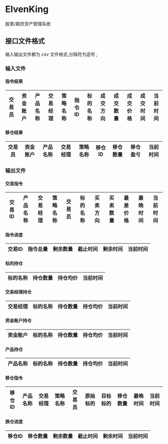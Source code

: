 # ElvenKing
股票/期货资产管理系统

## 接口文件格式
输入输出文件都为 *csv* 文件格式,分隔符为逗号 *,*
### 输入文件
#### 指令结果
| 交易员 | 资金账户 | 产品名称 | 交易经理 | 策略名称| 指令ID | 标的名称 | 成交方向 | 成交数量 | 成交价格 | 成交时间 | 当前时间 |
| :----: | :-----: | :----: | :----: | :----: | :----: | :----: | :----: | :----: | :----: | :----: | :----: |
#### 移仓结果
| 交易员 | 资金账户 | 产品名称 | 交易经理 | 策略名称| 移仓ID | 移仓数量 | 移仓盈亏 | 当前时间 |
| :----: | :-----: | :----: | :----: | :----: | :----: | :----: | :----: | :----: |

### 输出文件
#### 交易指令
| 交易ID | 产品名称 | 交易经理 | 策略名称 | 交易员 | 标的名称 | 买卖方向 | 买卖数量 | 最差价格 | 最晚时间 | 当前时间 |
| :----: | :----: | :----: | :----: | :----: | :----: | :----: | :----: | :----: | :----: | :----: |
#### 指令进度
| 交易ID | 指令总量 | 剩余数量 | 截止时间 | 剩余时间 | 当前时间 |
| :----: | :----: | :----: | :----: | :----: | :----: |
#### 标的持仓
| 标的名称 | 持仓数量 | 持仓均价 | 当前时间 |
| :----: | :----: | :----: | :----: |
#### 交易经理持仓
| 交易经理 | 标的名称 | 持仓数量 | 持仓均价 | 当前时间 |
| :----: | :----: | :----: | :----: | :----: |
#### 资金账户持仓
| 资金账户 | 标的名称 | 持仓数量 | 持仓均价 | 当前时间 |
| :----: | :----: | :----: | :----: | :----: |
#### 产品持仓
| 产品名称 | 标的名称 | 持仓数量 | 持仓均价 | 当前时间 |
| :----: | :----: | :----: | :----: | :----: |
#### 移仓指令
| 移仓ID | 产品名称 | 交易经理 | 策略名称 | 交易员 | 原始标的 | 目标标的 | 移仓数量 | 最晚时间 | 当前时间 |
| :----: | :----: | :----: | :----: | :----: | :----: | :----: | :----: | :----: | :----: |
#### 换仓进度
| 移仓ID | 移仓数量 | 剩余数量 | 截止时间 | 剩余时间 | 当前时间 |
| :----: | :----: | :----: | :----: | :----: | :----: |

